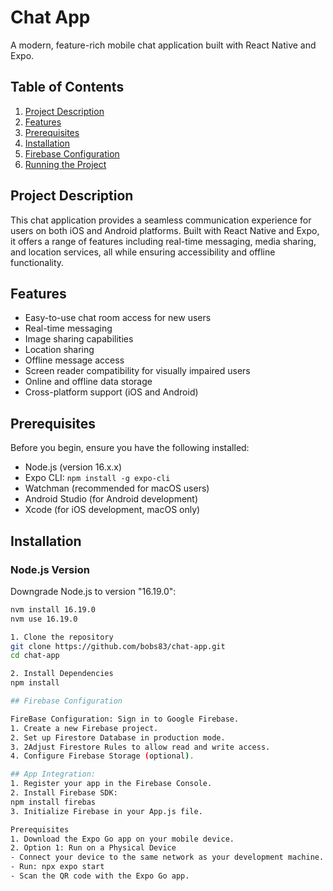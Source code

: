 # Chat App

A modern, feature-rich mobile chat application built with React Native and Expo.

## Table of Contents

1. [Project Description](#project-description)
2. [Features](#features)
3. [Prerequisites](#prerequisites)
4. [Installation](#installation)
5. [Firebase Configuration](#firebase-configuration)
6. [Running the Project](#running-the-project)

## Project Description

This chat application provides a seamless communication experience for users on both iOS and Android platforms. Built with React Native and Expo, it offers a range of features including real-time messaging, media sharing, and location services, all while ensuring accessibility and offline functionality.

## Features

- Easy-to-use chat room access for new users
- Real-time messaging
- Image sharing capabilities
- Location sharing
- Offline message access
- Screen reader compatibility for visually impaired users
- Online and offline data storage
- Cross-platform support (iOS and Android)

## Prerequisites

Before you begin, ensure you have the following installed:

- Node.js (version 16.x.x)
- Expo CLI: `npm install -g expo-cli`
- Watchman (recommended for macOS users)
- Android Studio (for Android development)
- Xcode (for iOS development, macOS only)

## Installation

### Node.js Version

Downgrade Node.js to version "16.19.0":

```bash
nvm install 16.19.0
nvm use 16.19.0

1. Clone the repository
git clone https://github.com/bobs83/chat-app.git
cd chat-app

2. Install Dependencies
npm install

## Firebase Configuration

FireBase Configuration: Sign in to Google Firebase.
1. Create a new Firebase project.
2. Set up Firestore Database in production mode.
3. 2Adjust Firestore Rules to allow read and write access.
4. Configure Firebase Storage (optional).

## App Integration:
1. Register your app in the Firebase Console.
2. Install Firebase SDK:
npm install firebas
3. Initialize Firebase in your App.js file.

Prerequisites
1. Download the Expo Go app on your mobile device.
2. Option 1: Run on a Physical Device
- Connect your device to the same network as your development machine.
- Run: npx expo start
- Scan the QR code with the Expo Go app.
```

